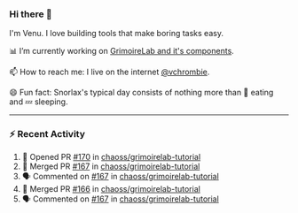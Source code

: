 ### Hi there 👋

I'm Venu. I love building tools that make boring tasks easy.

📊 I’m currently working on [GrimoireLab and it's components](https://chaoss.github.io/grimoirelab).

📫 How to reach me: I live on the internet [@vchrombie](https://www.google.co.in/search?q=vchrombie).

😄 Fun fact: Snorlax's typical day consists of nothing more than :doughnut: eating and :zzz: sleeping.

---

### :zap: Recent Activity

<!--START_SECTION:activity-->
1. 💪 Opened PR [#170](https://github.com/chaoss/grimoirelab-tutorial/pull/170) in [chaoss/grimoirelab-tutorial](https://github.com/chaoss/grimoirelab-tutorial)
2. 🎉 Merged PR [#167](https://github.com/chaoss/grimoirelab-tutorial/pull/167) in [chaoss/grimoirelab-tutorial](https://github.com/chaoss/grimoirelab-tutorial)
3. 🗣 Commented on [#167](https://github.com/chaoss/grimoirelab-tutorial/issues/167) in [chaoss/grimoirelab-tutorial](https://github.com/chaoss/grimoirelab-tutorial)
4. 🎉 Merged PR [#166](https://github.com/chaoss/grimoirelab-tutorial/pull/166) in [chaoss/grimoirelab-tutorial](https://github.com/chaoss/grimoirelab-tutorial)
5. 🗣 Commented on [#167](https://github.com/chaoss/grimoirelab-tutorial/issues/167) in [chaoss/grimoirelab-tutorial](https://github.com/chaoss/grimoirelab-tutorial)
<!--END_SECTION:activity-->

<!--
**vchrombie/vchrombie** is a ✨ _special_ ✨ repository because its `README.md` (this file) appears on your GitHub profile.

Here are some ideas to get you started:

- 🔭 I’m currently working on ...
- 🌱 I’m currently learning ...
- 👯 I’m looking to collaborate on ...
- 🤔 I’m looking for help with ...
- 💬 Ask me about ...
- 📫 How to reach me: ...
- 😄 Pronouns: ...
- ⚡ Fun fact: ...
-->
